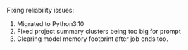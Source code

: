Fixing reliability issues:

1. Migrated to Python3.10
2. Fixed project summary clusters being too big for prompt
3. Clearing model memory footprint after job ends too.